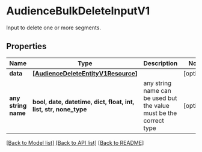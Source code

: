 # AudienceBulkDeleteInputV1

Input to delete one or more segments.

## Properties
Name | Type | Description | Notes
------------ | ------------- | ------------- | -------------
**data** | [**[AudienceDeleteEntityV1Resource]**](AudienceDeleteEntityV1Resource.md) |  | [optional] 
**any string name** | **bool, date, datetime, dict, float, int, list, str, none_type** | any string name can be used but the value must be the correct type | [optional]

[[Back to Model list]](../README.md#documentation-for-models) [[Back to API list]](../README.md#documentation-for-api-endpoints) [[Back to README]](../README.md)



